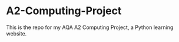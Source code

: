# A2-Computing-Project
This is the repo for my AQA A2 Computing Project, a Python learning website.
